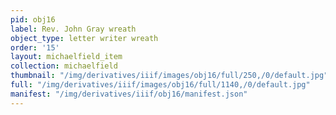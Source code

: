 ```yaml
---
pid: obj16
label: Rev. John Gray wreath
object_type: letter writer wreath
order: '15'
layout: michaelfield_item
collection: michaelfield
thumbnail: "/img/derivatives/iiif/images/obj16/full/250,/0/default.jpg"
full: "/img/derivatives/iiif/images/obj16/full/1140,/0/default.jpg"
manifest: "/img/derivatives/iiif/obj16/manifest.json"
---
```

